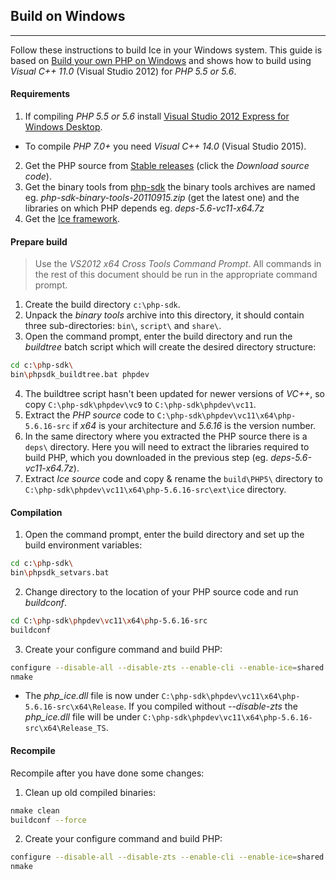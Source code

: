 ## Build on Windows
***
Follow these instructions to build Ice in your Windows system. This guide is based on [Build your own PHP on Windows](https://wiki.php.net/internals/windows/stepbystepbuild) and shows how to build using *Visual C++ 11.0* (Visual Studio 2012) for *PHP 5.5 or 5.6*.

#### Requirements
1. If compiling *PHP 5.5 or 5.6* install [Visual Studio 2012 Express for Windows Desktop](https://www.microsoft.com/en-us/download/details.aspx?id=34673).
* To compile *PHP 7.0+* you need _Visual C++ 14.0_ (Visual Studio 2015).
2. Get the PHP source from [Stable releases](http://windows.php.net/download/) (click the _Download source code_).
3. Get the binary tools from [php-sdk](http://windows.php.net/downloads/php-sdk/) the binary tools archives are named eg. _php-sdk-binary-tools-20110915.zip_ (get the latest one) and the libraries on which PHP depends eg. _deps-5.6-vc11-x64.7z_
4. Get the [Ice framework](https://github.com/ice/framework/releases).

#### Prepare build
> Use the _VS2012 x64 Cross Tools Command Prompt_. All commands in the rest of this document should be run in the appropriate command prompt.

1. Create the build directory `c:\php-sdk`.
2. Unpack the _binary tools_ archive into this directory, it should contain three sub-directories: `bin\`, `script\` and `share\`.
3. Open the command prompt, enter the build directory and run the _buildtree_ batch script which will create the desired directory structure:
```sh
cd c:\php-sdk\
bin\phpsdk_buildtree.bat phpdev
```
4. The buildtree script hasn't been updated for newer versions of _VC++_, so copy `C:\php-sdk\phpdev\vc9` to `C:\php-sdk\phpdev\vc11`.
5. Extract the _PHP source_ code to `C:\php-sdk\phpdev\vc11\x64\php-5.6.16-src` if _x64_ is your architecture and _5.6.16_ is the version number.
6. In the same directory where you extracted the PHP source there is a `deps\` directory. Here you will need to extract the libraries required to build PHP, which you downloaded in the previous step (eg. _deps-5.6-vc11-x64.7z_).
7. Extract _Ice source_ code and copy & rename the `build\PHP5\` directory to `C:\php-sdk\phpdev\vc11\x64\php-5.6.16-src\ext\ice` directory.

#### Compilation
1. Open the command prompt, enter the build directory and set up the build environment variables:
```sh
cd c:\php-sdk\
bin\phpsdk_setvars.bat
```
2. Change directory to the location of your PHP source code and run _buildconf_.
```sh
cd C:\php-sdk\phpdev\vc11\x64\php-5.6.16-src
buildconf
```
3. Create your configure command and build PHP:
```sh
configure --disable-all --disable-zts --enable-cli --enable-ice=shared
nmake
```

* The _php\_ice.dll_ file is now under `C:\php-sdk\phpdev\vc11\x64\php-5.6.16-src\x64\Release`.  If you compiled without _--disable-zts_ the _php\_ice.dll_ file will be under `C:\php-sdk\phpdev\vc11\x64\php-5.6.16-src\x64\Release_TS`.

#### Recompile
Recompile after you have done some changes:
1. Clean up old compiled binaries:
```sh
nmake clean
buildconf --force
```

2. Create your configure command and build PHP:
```sh
configure --disable-all --disable-zts --enable-cli --enable-ice=shared
nmake
```